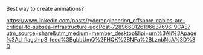 Best way to create animations?

https://www.linkedin.com/posts/ryderengineering_offshore-cables-are-critical-to-subsea-infrastructure-ugcPost-7289660126196637696-9CAE?utm_source=share&utm_medium=member_desktop&lipi=urn%3Ali%3Apage%3Ad_flagship3_feed%3BgbbUmQ%2FHQK%2BNFa%2BLznbNcA%3D%3D
